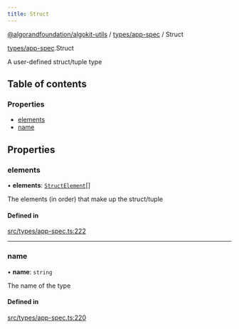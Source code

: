 ```yaml
---
title: Struct
---
```


[@algorandfoundation/algokit-utils](/reference/algokit-utils-ts/api/readme/) / [types/app-spec](/reference/algokit-utils-ts/api/modules/types_app_spec/) / Struct

[types/app-spec](/reference/algokit-utils-ts/api/modules/types_app_spec/).Struct

A user-defined struct/tuple type

## Table of contents

### Properties

- [elements](types_app_spec.Struct.md#elements)
- [name](types_app_spec.Struct.md#name)

## Properties

### elements

• **elements**: [`StructElement`](/reference/algokit-utils-ts/api/modules/types_app_spec/#structelement)[]

The elements (in order) that make up the struct/tuple

#### Defined in

[src/types/app-spec.ts:222](https://github.com/algorandfoundation/algokit-utils-ts/blob/main/src/types/app-spec.ts#L222)

---

### name

• **name**: `string`

The name of the type

#### Defined in

[src/types/app-spec.ts:220](https://github.com/algorandfoundation/algokit-utils-ts/blob/main/src/types/app-spec.ts#L220)
